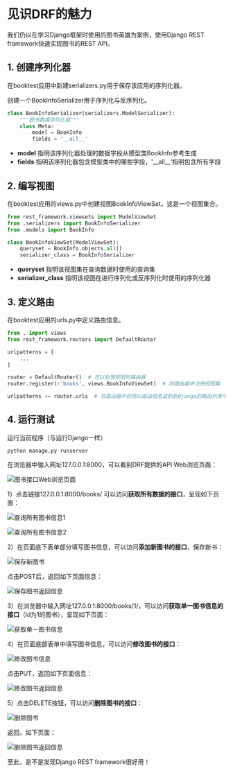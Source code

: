 # 见识DRF的魅力

我们仍以在学习Django框架时使用的图书英雄为案例，使用Django REST framework快速实现图书的REST API。

## 1.  创建序列化器

在booktest应用中新建serializers.py用于保存该应用的序列化器。

创建一个BookInfoSerializer用于序列化与反序列化。

```python
class BookInfoSerializer(serializers.ModelSerializer):
    """图书数据序列化器"""
    class Meta:
        model = BookInfo
        fields = '__all__'
```

* **model** 指明该序列化器处理的数据字段从模型类BookInfo参考生成
* **fields** 指明该序列化器包含模型类中的哪些字段，'\_\_all\_\_'指明包含所有字段

## 2.  编写视图

在booktest应用的views.py中创建视图BookInfoViewSet，这是一个视图集合。

```python
from rest_framework.viewsets import ModelViewSet
from .serializers import BookInfoSerializer
from .models import BookInfo

class BookInfoViewSet(ModelViewSet):
    queryset = BookInfo.objects.all()
    serializer_class = BookInfoSerializer
```

* **queryset** 指明该视图集在查询数据时使用的查询集
* **serializer_class** 指明该视图在进行序列化或反序列化时使用的序列化器

## 3.  定义路由

在booktest应用的urls.py中定义路由信息。

```python
from . import views
from rest_framework.routers import DefaultRouter

urlpatterns = [
    ...
]

router = DefaultRouter()  # 可以处理视图的路由器
router.register(r'books', views.BookInfoViewSet)  # 向路由器中注册视图集

urlpatterns += router.urls  # 将路由器中的所以路由信息追到到django的路由列表中
```

## 4.   运行测试

运行当前程序（与运行Django一样）

```shell
python manage.py runserver
```

在浏览器中输入网址127.0.0.1:8000，可以看到DRF提供的API Web浏览页面：

![图书接口Web浏览页面](/images/图书接口Web浏览页面.png)

1）点击链接127.0.0.1:8000/books/ 可以访问**获取所有数据的接口**，呈现如下页面：

![查询所有图书信息1](/images/查询所有图书信息1.png)

![查询所有图书信息2](/images/查询所有图书页面2.png)

2）在页面底下表单部分填写图书信息，可以访问**添加新图书的接口**，保存新书：

![保存新图书](/images/保存新图书信息.png)

点击POST后，返回如下页面信息：

![保存图书返回信息](/images/保存图书返回信息.png)

3）在浏览器中输入网址127.0.0.1:8000/books/1/，可以访问**获取单一图书信息的接口**（id为1的图书），呈现如下页面：

![获取单一图书信息](/images/获取单一图书信息.png)

4）在页面底部表单中填写图书信息，可以访问**修改图书的接口**：

![修改图书信息](/images/修改图书信息.png)

点击PUT，返回如下页面信息：

![修改图书返回信息](/images/修改图书返回信息.png)

5）点击DELETE按钮，可以访问**删除图书的接口**：

![删除图书](/images/删除图书.png)

返回，如下页面：

![删除图书返回信息](/images/删除返回信息.png)

至此，是不是发现Django REST framework很好用！